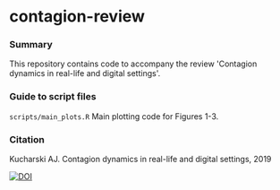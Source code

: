 # contagion-review

### Summary

This repository contains code to accompany the review 'Contagion dynamics in real-life and digital settings'.


### Guide to script files

`scripts/main_plots.R` Main plotting code for Figures 1-3.

### Citation

Kucharski AJ. Contagion dynamics in real-life and digital settings, 2019

[![DOI](https://zenodo.org/badge/205638491.svg)](https://zenodo.org/badge/latestdoi/205638491)

